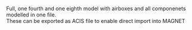 Full, one fourth and one eighth model with airboxes and all componenets modelled in one file.\
These can be exported as ACIS file to enable direct import into MAGNET
